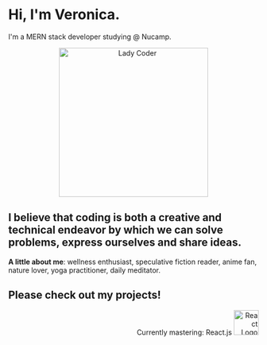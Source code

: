 # Hi, I'm Veronica.

I'm a MERN stack developer studying @ Nucamp.

<p align="center">
<img align="center" src="https://media1.tenor.com/images/86151e83806b0e48413715fcff110069/tenor.gif?itemid=16793279" alt="Lady Coder" title="Databay showcase gif" height="300"/>
</p>


## I believe that coding is both a creative and technical endeavor by which we can solve problems, express ourselves and share ideas. 


<strong>A little about me</strong>: wellness enthusiast, speculative fiction reader, anime fan, nature lover, yoga practitioner, daily meditator.

## Please check out my projects!

<p align="right">Currently mastering: React.js <img src="https://cdn.iconscout.com/icon/free/png-256/react-1-282599.png" height="50px" alt="React Logo"> </p>

<!--
**veronicaadler/veronicaadler** is a ✨ _special_ ✨ repository because its `README.md` (this file) appears on your GitHub profile.

Here are some ideas to get you started:

- 🔭 I’m currently working on ...
- 🌱 I’m currently learning ...
- 👯 I’m looking to collaborate on ...
- 🤔 I’m looking for help with ...
- 💬 Ask me about ...
- 📫 How to reach me: ...
- 😄 Pronouns: ...
- ⚡ Fun fact: ...
-->
